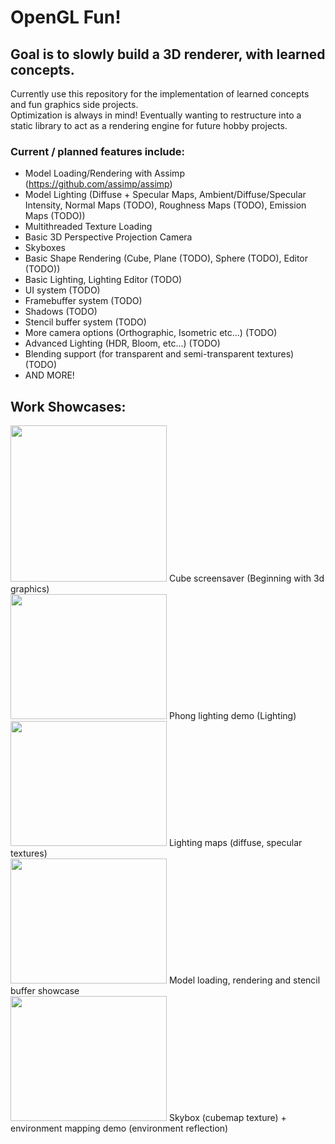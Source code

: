 # OpenGL Fun!
## Goal is to slowly build a 3D renderer, with learned concepts. 
Currently use this repository for the implementation of learned concepts and fun graphics side projects.<br />
Optimization is always in mind! Eventually wanting to restructure into a static library to act as a rendering engine for future hobby projects.<br />
### Current / planned features include:
- Model Loading/Rendering with Assimp (https://github.com/assimp/assimp)
- Model Lighting (Diffuse + Specular Maps, Ambient/Diffuse/Specular Intensity, Normal Maps (TODO), Roughness Maps (TODO), Emission Maps (TODO))
- Multithreaded Texture Loading
- Basic 3D Perspective Projection Camera
- Skyboxes
- Basic Shape Rendering (Cube, Plane (TODO), Sphere (TODO), Editor (TODO))
- Basic Lighting, Lighting Editor (TODO)
- UI system (TODO)
- Framebuffer system (TODO)
- Shadows (TODO)
- Stencil buffer system (TODO)
- More camera options (Orthographic, Isometric etc...) (TODO)
- Advanced Lighting (HDR, Bloom, etc...) (TODO)
- Blending support (for transparent and semi-transparent textures) (TODO)
- AND MORE!

## Work Showcases:
<div>
<img src="Animation6.gif" width="250" height="250"/>
Cube screensaver (Beginning with 3d graphics)
</div>

<div>
<img src="spec_light_demo.gif" width="250" height="200"/>
Phong lighting demo (Lighting)
</div>

<div>
<img src="lighting_maps.gif" width="250" height="200"/>
Lighting maps (diffuse, specular textures)
</div>
<div>
<img src="model_load.gif" width="250" height="200"/>
Model loading, rendering and stencil buffer showcase
</div>
<div>
<img src="reflect_skybox.gif" width="250" height="200"/>
Skybox (cubemap texture) + environment mapping demo (environment reflection)
</div>
